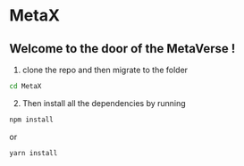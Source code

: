 # **MetaX**
## Welcome to the door of the MetaVerse !

1. clone the repo and then migrate to the folder
```sh
cd MetaX
```

2. Then install all the dependencies by running 
```sh
npm install 
```
or
```sh
yarn install
```


